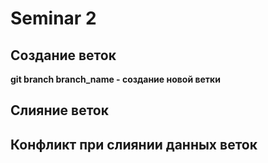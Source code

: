# Seminar 2


## Создание веток
**git branch branch_name - создание новой ветки**

## Слияние веток


## Конфликт при слиянии данных веток